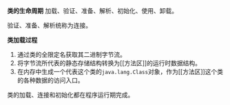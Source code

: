 **类的生命周期**
加载、验证、准备、解析、初始化、使用、卸载。

验证、准备、解析统称为连接。

**类加载过程**
1. 通过类的全限定名获取其二进制字节流。
2. 将字节流所代表的静态存储结构转换为[[方法区]]的运行时数据结构。
3. 在内存中生成一个代表这个类的`java.lang.Class`对象，作为[[方法区]]这个类的各种数据的访问入口。


类的加载、连接和初始化都在程序运行期完成。